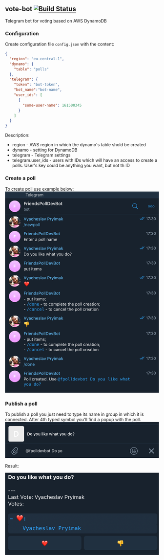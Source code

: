 vote-bot [![Build Status](https://travis-ci.org/incu6us/vote-bot.svg?branch=master)](https://travis-ci.org/incu6us/vote-bot)
---

Telegram bot for voting based on AWS DynamoDB


### Configuration
   Create configuration file `config.json` with the content:
    
```json
{
  "region": "eu-central-1",
  "dynamo": {
    "table": "polls"
  },
  "telegram": {
    "token": "bot-token",
    "bot_name":"bot-name",
    "user_ids": [
      {
        "some-user-name": 161500345
      }
    ]
  }
}
```

Description:
   * region - AWS region in which the dynamo's table shold be created
   * dynamo - setting for DynamoDB
   * telegram - Telegram settings
   * telegram.user_ids - users with IDs which will have an access to create a polls. User's key could be anything you want, but not th ID
   
   
### Create a poll
   To create poll use example below:
   ![Create poll](https://raw.githubusercontent.com/incu6us/vote-bot/master/doc/images/create_poll.png)
   
### Publish a poll
   To publish a poll you just need to type its name in group in which it is connected. After 4th typed symbol you'll find a popup with the poll.
   ![Publish poll](https://raw.githubusercontent.com/incu6us/vote-bot/master/doc/images/publish_poll.png)
   
   
   Result:
   
   ![Result](https://raw.githubusercontent.com/incu6us/vote-bot/master/doc/images/result.png)
    